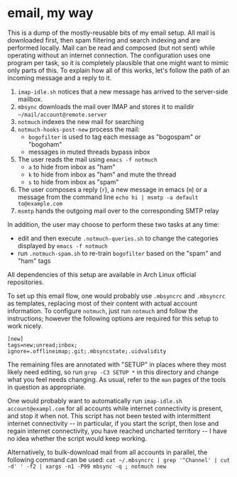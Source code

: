 # email, my way

This is a dump of the mostly-reusable bits of my email setup. All mail is
downloaded first, then spam filtering and search indexing and are performed
locally. Mail can be read and composed (but not sent) while operating without an
internet connection.  The configuration uses one program per task, so it is
completely plausible that one might want to mimic only parts of this. To explain
how all of this works, let's follow the path of an incoming message and a reply
to it.

1. `imap-idle.sh` notices that a new message has arrived to the server-side
   mailbox.
2. `mbsync` downloads the mail over IMAP and stores it to maildir `~/mail/account@remote.server`
3. `notmuch` indexes the new mail for searching
4. `notmuch-hooks-post-new` process the mail:
	- `bogofilter` is used to tag each message as "bogospam" or "bogoham"
	- messages in muted threads bypass inbox
5. The user reads the mail using `emacs -f notmuch`
	- `a` to hide from inbox as "ham"
	- `k` to hide from inbox as "ham" and mute the thread
	- `s` to hide from inbox as "spam"
6. The user composes a reply (`r`), a new message in emacs (`m`) or a message from the command line `echo hi | msmtp -a default to@example.com`
7. `msmtp` hands the outgoing mail over to the corresponding SMTP relay

In addition, the user may choose to perform these two tasks at any time:

- edit and then execute `.notmuch-queries.sh` to change the categories displayed
  by `emacs -f notmuch`
- run `.notmuch-spam.sh` to re-train `bogofilter` based on the "spam" and "ham"
  tags

All dependencies of this setup are available in Arch Linux official repositories.

To set up this email flow, one would probably use `.mbsyncrc` and `.mbsyncrc` as
templates, replacing most of their content with actual account information. To
configure `notmuch`, just run `notmuch` and follow the instructions; however the
following options are required for this setup to work nicely.

	[new]
	tags=new;unread;inbox;
	ignore=.offlineimap;.git;.mbsyncstate;.uidvalidity

The remaining files are annotated with "SETUP" in places where they most likely
need editing, so run `grep -C3 SETUP *` in this directory and change what you
feel needs changing. As usual, refer to the `man` pages of the tools in
question as appropriate.

One would probably want to automatically run `imap-idle.sh account@exampl.com`
for all accounts while internet connectivity is present, and stop it when not.
This script has not been tested with intermittent internet connectivity -- in
particular, if you start the script, then lose and regain internet connectivity,
you have reached uncharted territory -- I have no idea whether the script would
keep working.

Alternatively, to bulk-download mail from all accounts in parallel, the
following command can be used: `cat ~/.mbsyncrc | grep '^Channel' | cut -d' '
-f2 | xargs -n1 -P99 mbsync -q ; notmuch new`
